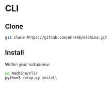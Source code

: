# CLI

## Clone

```bash linenums="1"
git clone https://github.com/ehrenb/machina.git
```

## Install

Within your virtualenv:

```bash linenums="1"
cd machina/cli/
python3 setup.py install
```